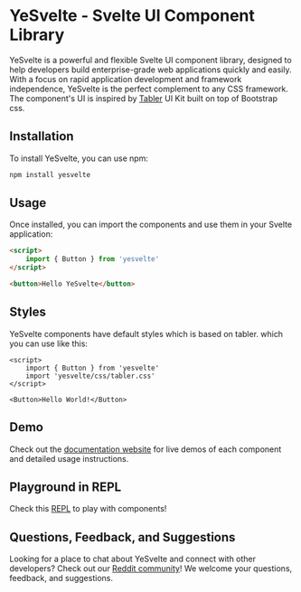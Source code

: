 # YeSvelte - Svelte UI Component Library

YeSvelte is a powerful and flexible Svelte UI component library, designed to help developers build enterprise-grade web applications quickly and easily. With a focus on rapid application development and framework independence, YeSvelte is the perfect complement to any CSS framework. The component's UI is inspired by [Tabler](https://tabler.github.io/) UI Kit built on top of Bootstrap css.

## Installation

To install YeSvelte, you can use npm:

```bash
npm install yesvelte
```

## Usage

Once installed, you can import the components and use them in your Svelte application:

```html
<script>
	import { Button } from 'yesvelte'
</script>

<button>Hello YeSvelte</button>
```

## Styles

YeSvelte components have default styles which is based on tabler. which you can use like this:

```svelte
<script>
	import { Button } from 'yesvelte'
	import 'yesvelte/css/tabler.css'
</script>

<Button>Hello World!</Button>
```

## Demo

Check out the [documentation website](https://www.yesvelte.com/) for live demos of each component and detailed usage instructions.

## Playground in REPL

Check this [REPL](https://svelte.dev/repl/a26156e5cb1143d0bed393b2d1d3e754?version=3.55.1) to play with components!

## Questions, Feedback, and Suggestions

Looking for a place to chat about YeSvelte and connect with other developers? Check out our [Reddit community](https://www.reddit.com/r/yesvelte/)! We welcome your questions, feedback, and suggestions.
